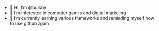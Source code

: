 - 👋 Hi, I’m @burkby
- 👀 I’m interested in computer games and digital marketing
- 🌱 I’m currently learning various frameworks and reminding myself how to use github again

<!---
burkby/burkby is a ✨ special ✨ repository because its `README.md` (this file) appears on your GitHub profile.
You can click the Preview link to take a look at your changes.
--->
